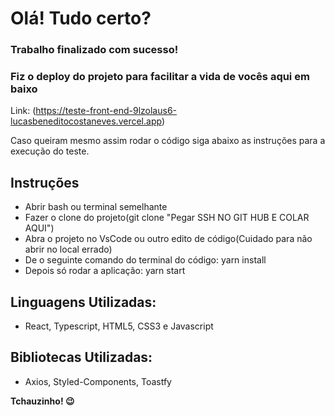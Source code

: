 # Olá! Tudo certo?

### Trabalho finalizado com sucesso!

### Fiz o deploy do projeto para facilitar a vida de vocês aqui em baixo

Link: (https://teste-front-end-9lzolaus6-lucasbeneditocostaneves.vercel.app)

Caso queiram mesmo assim rodar o código siga abaixo as instruções para a execução do teste.

## Instruções

- Abrir bash ou terminal semelhante
- Fazer o clone do projeto(git clone "Pegar SSH NO GIT HUB E COLAR AQUI")
- Abra o projeto no VsCode ou outro edito de código(Cuidado para não abrir no local errado)
- De o seguinte comando do terminal do código: yarn install
- Depois só rodar a aplicação: yarn start

## Linguagens Utilizadas:

- React, Typescript, HTML5, CSS3 e Javascript

## Bibliotecas Utilizadas:

- Axios, Styled-Components, Toastfy

**Tchauzinho! 😉**
